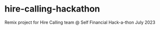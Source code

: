 # hire-calling-hackathon
Remix project for Hire Calling team @ Self Financial Hack-a-thon July 2023
